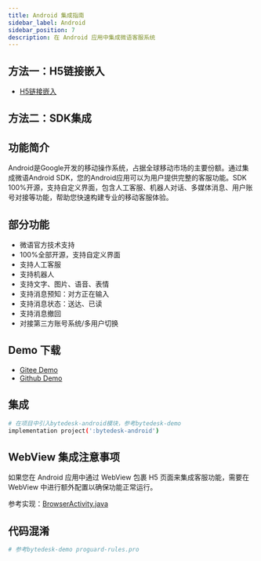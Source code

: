 ```yaml
---
title: Android 集成指南
sidebar_label: Android
sidebar_position: 7
description: 在 Android 应用中集成微语客服系统
---
```


## 方法一：H5链接嵌入

- [H5链接嵌入](./web.md)

## 方法二：SDK集成

## 功能简介

Android是Google开发的移动操作系统，占据全球移动市场的主要份额。通过集成微语Android SDK，您的Android应用可以为用户提供完整的客服功能。SDK 100%开源，支持自定义界面，包含人工客服、机器人对话、多媒体消息、用户账号对接等功能，帮助您快速构建专业的移动客服体验。

## 部分功能

- 微语官方技术支持
- 100%全部开源，支持自定义界面
- 支持人工客服
- 支持机器人
- 支持文字、图片、语音、表情
- 支持消息预知：对方正在输入
- 支持消息状态：送达、已读
- 支持消息撤回
- 对接第三方账号系统/多用户切换

## Demo 下载

- [Gitee Demo](https://gitee.com/270580156/bytedesk-android)
- [Github Demo](https://github.com/Bytedesk/bytedesk-android)

## 集成

```bash
# 在项目中引入bytedesk-android模块，参考bytedesk-demo
implementation project(':bytedesk-android')
```

## WebView 集成注意事项

如果您在 Android 应用中通过 WebView 包裹 H5 页面来集成客服功能，需要在 WebView 中进行额外配置以确保功能正常运行。

参考实现：[BrowserActivity.java](https://github.com/Bytedesk/bytedesk-android/blob/master/bytedesk-android/bytedesk-android/src/main/java/com/bytedesk/im/ui/activity/BrowserActivity.java)

## 代码混淆

```bash
# 参考bytedesk-demo proguard-rules.pro
```

